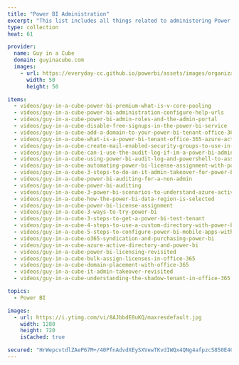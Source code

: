 ```yaml
---
title: "Power BI Administration"
excerpt: "This list includes all things related to administering Power BI. This includes dealing with licenses, working with Azure Active Directory and Office 365 and account issues."
type: collection
heat: 61

provider:
  name: Guy in a Cube
  domain: guyinacube.com
  images:
    - url: https://everyday-cc.github.io/powerbi/assets/images/organizations/guyinacube.com-50x50.jpg
      width: 50
      height: 50

items:
  - videos/guy-in-a-cube-power-bi-premium-what-is-v-core-pooling
  - videos/guy-in-a-cube-power-bi-administration-configure-help-urls
  - videos/guy-in-a-cube-power-bi-admin-roles-and-the-admin-portal
  - videos/guy-in-a-cube-disable-free-signups-in-the-power-bi-service
  - videos/guy-in-a-cube-add-a-domain-to-your-power-bi-tenant-office-365-azure-active-directory
  - videos/guy-in-a-cube-what-is-a-power-bi-tenant-office-365-azure-active-directory
  - videos/guy-in-a-cube-create-mail-enabled-security-groups-to-use-in-power-bi-via-powershell
  - videos/guy-in-a-cube-can-i-use-the-audit-log-if-im-a-power-bi-admin
  - videos/guy-in-a-cube-using-power-bi-audit-log-and-powershell-to-assign-power-bi-pro-licenses
  - videos/guy-in-a-cube-automating-power-bi-license-assignment-with-powershell-extra-options
  - videos/guy-in-a-cube-3-steps-to-do-an-it-admin-takeover-for-power-bi-and-office-365
  - videos/guy-in-a-cube-power-bi-auditing-for-a-non-admin
  - videos/guy-in-a-cube-power-bi-auditing
  - videos/guy-in-a-cube-3-power-bi-scenarios-to-understand-azure-active-directory-better
  - videos/guy-in-a-cube-how-the-power-bi-data-region-is-selected
  - videos/guy-in-a-cube-power-bi-license-assignment
  - videos/guy-in-a-cube-3-ways-to-try-power-bi
  - videos/guy-in-a-cube-3-steps-to-get-a-power-bi-test-tenant
  - videos/guy-in-a-cube-4-steps-to-use-a-custom-directory-with-power-bi-for-developers
  - videos/guy-in-a-cube-5-steps-to-configure-power-bi-mobile-apps-with-intune
  - videos/guy-in-a-cube-o365-syndication-and-purchasing-power-bi
  - videos/guy-in-a-cube-azure-active-directory-and-power-bi
  - videos/guy-in-a-cube-power-bi-licensing-revisited
  - videos/guy-in-a-cube-bulk-assign-licenses-in-office-365
  - videos/guy-in-a-cube-domain-placement-with-office-365
  - videos/guy-in-a-cube-it-admin-takeover-revisited
  - videos/guy-in-a-cube-understanding-the-shadow-tenant-in-office-365

topics:
  - Power BI

images:
  - url: https://i.ytimg.com/vi/8AJbbdE0uKQ/maxresdefault.jpg
    width: 1280
    height: 720
    isCached: true

secured: "HrWepcvtdlZAeP67M+/40PfnAdvdXEySXVewTKvdIWQx4QNg4afpzcS850E4CZZCReBQ6+F/FEQ64XBtGMoLgP9aUgFBwZCn09xZsi7VYtRVcvqARKx+HcuaOCupS4Y9mcsLU7388kz8y6/j5FY7jK5pIHD48r/qIFdvw56whuZoA236zbspCRpQk9wFja2rh/XHj1zYi32Gkdo9F/5yiM6A+sVvW5aJQ1v1ypGNMrrI48x6iqfx/vE+IQ/j2Frj9QWaIhLLkONCRDvjocHp8xehYF8y4dl9rUVG532q0/DawplrUbB4+8vepnmIZmvzobYcrcfsf1Z+TbsLYHl6tQ==;mYmotRmV2jiTZUHQC400FQ=="
---
```


